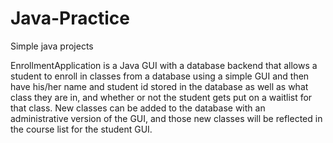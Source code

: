 # Java-Practice
Simple java projects

EnrollmentApplication is a Java GUI with a database backend that allows a student to enroll in classes from a database using a simple GUI and then have his/her name and student id stored in the database as well as what class they are in, and whether or not the student gets put on a waitlist for that class. New classes can be added to the database with an administrative version of the GUI, and those new classes will be reflected in the course list for the student GUI.
